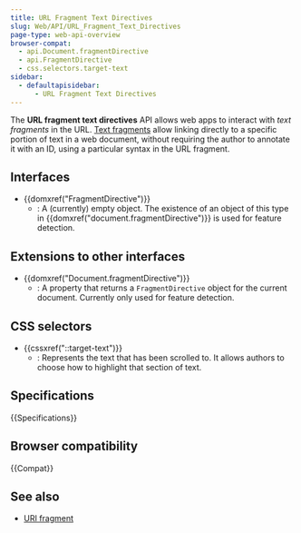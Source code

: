 ```yaml
---
title: URL Fragment Text Directives
slug: Web/API/URL_Fragment_Text_Directives
page-type: web-api-overview
browser-compat:
  - api.Document.fragmentDirective
  - api.FragmentDirective
  - css.selectors.target-text
sidebar:
  - defaultapisidebar:
      - URL Fragment Text Directives
---
```


The **URL fragment text directives** API allows web apps to interact with _text fragments_ in the URL. [Text fragments](/en-US/docs/Web/URI/Reference/Fragment/Text_fragments) allow linking directly to a specific portion of text in a web document, without requiring the author to annotate it with an ID, using a particular syntax in the URL fragment.

## Interfaces

- {{domxref("FragmentDirective")}}
  - : A (currently) empty object.
    The existence of an object of this type in {{domxref("document.fragmentDirective")}} is used for feature detection.

## Extensions to other interfaces

- {{domxref("Document.fragmentDirective")}}
  - : A property that returns a `FragmentDirective` object for the current document. Currently only used for feature detection.

## CSS selectors

- {{cssxref("::target-text")}}
  - : Represents the text that has been scrolled to. It allows authors to choose how to highlight that section of text.

## Specifications

{{Specifications}}

## Browser compatibility

{{Compat}}

## See also

- [URI fragment](/en-US/docs/Web/URI/Reference/Fragment)

